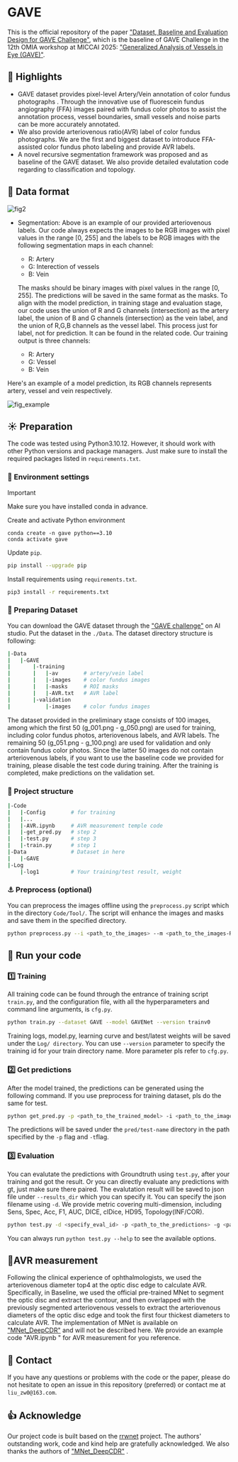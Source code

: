 

# GAVE

This is the official repository of the paper ["Dataset, Baseline and Evaluation Design for GAVE Challenge"](), which is the baseline of GAVE Challenge in the 12th OMIA workshop at MICCAI 2025: ["Generalized Analysis of Vessels in Eye (GAVE)"](https://aistudio.baidu.com/competition/detail/1315).




## :star2: Highlights

* GAVE dataset provides pixel-level Artery/Vein  annotation of color fundus photographs . Through the innovative use of fluorescein fundus angiography (FFA) images paired with fundus color photos to assist the annotation process, vessel boundaries, small vessels and noise parts can be more accurately annotated.
* We also provide arteriovenous ratio(AVR) label of color fundus photographs. We are the first and biggest dataset to introduce FFA-assisted color fundus photo labeling and provide AVR labels.
* A novel recursive segmentation framework was proposed and as baseline of the GAVE dataset. We also provide detailed evalutation code regarding to classification and topology.



## :pushpin: Data format

![fig2](https://github.com/user-attachments/assets/7568ccc4-f4d9-4d31-92ca-0a076528ad6f)

* Segmentation: Above is an example of our provided arteriovenous labels. Our code always expects the images to be RGB images with pixel values in the range [0, 255] and the labels to be RGB images with the following segmentation maps in each channel:

    + R: Artery
    + G: Interection of vessels
    + B: Vein

    The masks should be binary images with pixel values in the range [0, 255]. The predictions will be saved in the same format as the masks. To align with the model prediction, in training stage and evaluation stage, our code uses the union of R and G channels (intersection) as the artery label, the union of B and G channels (intersection) as the vein label, and the union of R,G,B channels as the vessel label. This process just for label, not for prediction. It can be found in the related code. Our training output is three channels:
    
	+ R: Artery
    + G: Vessel
    + B: Vein

Here's an example of a model prediction, its RGB channels represents artery, vessel and vein respectively.

![fig_example](https://github.com/user-attachments/assets/848e896c-1eb4-4f70-a1a8-c79e9d8aeb03)



## :sunny: Preparation


The code was tested using Python3.10.12.
However, it should work with other Python versions and package managers.
Just make sure to install the required packages listed in `requirements.txt`. 


### :hammer: Environment settings

> [!IMPORTANT]
> Make sure you have installed conda in advance.

Create and activate Python environment
```
conda create -n gave python==3.10
conda activate gave
```

Update `pip`.

```sh
pip install --upgrade pip
```

Install requirements using `requirements.txt`.

```sh
pip3 install -r requirements.txt
```


### :wrench: Preparing Dataset

You can download the GAVE dataset through the ["GAVE challenge"](https://aistudio.baidu.com/competition/detail/1315) on AI studio. Put the dataset in the `./Data`. The dataset directory structure is following:
```sh
|-Data
|	|-GAVE
|		|-training
|		|	|-av   		# artery/vein label
|		|	|-images	# color fundus images
|		|	|-masks		# ROI masks
|		|	|-AVR.txt	# AVR label
|		|-validation
|			|-images	# color fundus images
```
The dataset provided in the preliminary stage consists of 100 images, among which the first 50 (g_001.png - g_050.png) are used for training, including color fundus photos, arteriovenous labels, and AVR labels. The remaining 50 (g_051.png - g_100.png) are used for validation and only contain fundus color photos. Since the latter 50 images do not contain arteriovenous labels, if you want to use the baseline code we provided for training, please disable the test code during training. After the training is completed, make predictions on the validation set.

### :telescope: Project structure

```sh
|-Code
|	|-Config		# for training
|	|...
|	|-AVR.ipynb 	# AVR measurement temple code
| 	|-get_pred.py 	# step 2
|	|-test.py		# step 3
|	|-train.py		# step 1
|-Data				# Dataset in here
|	|-GAVE
|-Log
	|-log1			# Your training/test result, weight
```

### :anchor: Preprocess (optional)

You can preprocess the images offline using the `preprocess.py` script which in the directory `Code/Tool/`. The script will enhance the images and masks and save them in the specified directory.

```bash
python preprocess.py --i <path_to_the_images> --m <path_to_the_images-ROI_mask> --s <path_to_save_enhanced_images>
```



## :rocket: Run your code

### :one: Training

All training code can be found through the entrance of training script `train.py`, and the configuration file, with all the hyperparameters and command line arguments, is `cfg.py`.

```bash
python train.py --dataset GAVE --model GAVENet --version trainv0
```
Training logs, model.py, learning curve and best/latest weights will be saved under the `Log/ directory`. You can use `--version` parameter to specify the training id  for your train directory name. More parameter pls refer to `cfg.py`.


### :two: Get predictions

After the model trained, the predictions can be generated using the following command. If you use preprocess for training dataset, pls do the same for test.

```bash
python get_pred.py -p <path_to_the_trained_model> -i <path_to_the_images> -m <path_to_the_ROI_masks> -t <specify_result_id>
```

The predictions will be saved under the `pred/test-name` directory in the path specified by the `-p` flag and `-t`flag.


### :three: Evaluation

You can evalutate the predictions with Groundtruth using `test.py`, after your training and got the result. Or you can directly evaluate any predictions with gt,  just make sure there paired. The evalutation result will be saved to json file under `--results_dir` which you can specify it. You can specify the  json filename using `-d`.  We provide metric covering multi-dimension, including Sens, Spec, Acc, F1, AUC, DICE, clDice, HD95, Topology(INF/COR).

```bash
python test.py -d <specify_eval_id> -p <path_to_the_predictions> -g <path_to_the_ground_truth> -m <path_to_the_ROI_masks> -s <img_size_heightxwidth>
```

You can always run `python test.py --help` to see the available options.




##  :microscope:AVR measurement
Following the clinical experience of ophthalmologists, we used the arteriovenous diameter top4 at the optic disc edge to calculate AVR. Specifically, in Baseline, we used the official pre-trained MNet to segment the optic disc and extract the contour, and then overlapped with the previously segmented arteriovenous vessels to extract the arteriovenous diameters of the optic disc edge and took the first four thickest diameters to calculate AVR. The implementation of MNet is available on ["MNet_DeepCDR"](https://github.com/HzFu/MNet_DeepCDR) and will not be described here.
We provide an example code "AVR.ipynb " for AVR measurement for you reference. 




## :email: Contact

If you have any questions or problems with the code or the paper, please do not hesitate to open an issue in this repository (preferred) or contact me at `liu_zw0@163.com`.


## :thumbsup: Acknowledge
Our project code is built based on the [rrwnet](https://github.com/j-morano/rrwnet) project. The authors' outstanding work, code  and  kind help are gratefully acknowledged.
We also thanks the authors of  ["MNet_DeepCDR"](https://github.com/HzFu/MNet_DeepCDR) .

